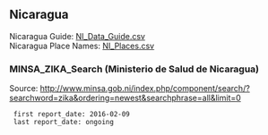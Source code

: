 ## Nicaragua  
  
Nicaragua Guide: [NI_Data_Guide.csv](NI_Data_Guide.csv)  
Nicaragua Place Names: [NI_Places.csv](NI_Places.csv)  
  
### MINSA_ZIKA_Search (Ministerio de Salud de Nicaragua)  
  
Source: <http://www.minsa.gob.ni/index.php/component/search/?searchword=zika&ordering=newest&searchphrase=all&limit=0>  

     first report_date: 2016-02-09  
     last report_date: ongoing

